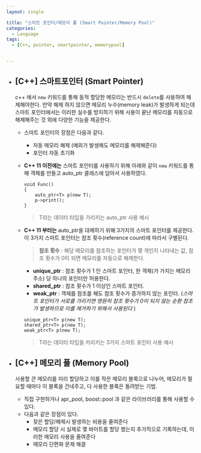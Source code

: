```yaml
---
layout: single

title: "스마트 포인터/메모리 풀 (Smart Pointer/Memory Pool)"
categories:
  - Language
tags:
  - [C++, pointer, smartpointer, memorypool]


---
```


- ## [C++] 스마트포인터 (Smart Pointer)

  c++ 에서 `new` 키워드를 통해 동적 할당한 메모리는 반드시 `delete`를 사용하여 해제해야한다. 만약 해제 하지 않으면 메모리 누수(memory leak)가 발생하게 되는데 스마트 포인터에서는 이러한 실수를 방지하기 위해 사용이 끝난 메모리를 자동으로 해제해주는 것 외에 다양한 기능을 제공한다.

  - 스마트 포인터의 장점은 다음과 같다.
    - 자동 매모리 해제 (예외가 발생해도 메모리를 해제해준다)
    - 포인터 자동 초기화

  - **C++ 11 이전에는** 스마트 포인터를 사용하기 위해 아래와 같이 `new` 키워드를 통해 객체를 만들고 auto_ptr<T> 클래스에 담아서 사용하였다.

    ```
    void Func()
    {
    	auto_ptr<T> p(new T);
    	p->print();
    }
    ```

    > T라는 데이터 타입을 가리키는 auto_ptr 사용 예시

  - **C++ 11 부터는** auto_ptr을 대체하기 위해 3가지의 스마트 포인터를 제공한다. 이 3가지 스마트 포인터는 참조 횟수(reference count)에 따라서 구별된다.

    > **참조 횟수** : 해당 메모리를 참조하는 포인터가 몇 개인지 나타내는 값, 참조 횟수가 0이 되면 메모리를 자동으로 해제한다. 

    - **unique_ptr** : 참조 횟수가 1 인 스마트 포인터, 한 객체(가 가지는 메모리 주소) 당 하나의 포인터만 허용한다.
    - **shared_ptr** : 참조 횟수가 1 이상인 스마트 포인터.
    - **weak_ptr** : 객체를 참조를 해도 참조 횟수가 증가하지 않는 포인터. (*스마트 포인터가 서로를 가리키면 영원히 참조 횟수가 0이 되지 않는 순환 참조가 발생하므로 이를 제거하기 위해서 사용된다* )

    ```
    unique_ptr<T> p(new T);
    shared_ptr<T> p(new T);
    weak_ptr<T> p(new T);
    ```

    > T라는 데이터 타입을 카리키는 3가지 스마트 포인터 사용 예시

  

- ## [C++] 메모리 풀 (Memory Pool)

  사용할 큰 메모리를 미리 할당하고 이를 작은 메모리 블록으로 나누어, 메모리가 필요할 때마다 이 블록을 건네주고, 다 사용한 블록은 돌려받는 기법.

  - 직접 구현하거나 apr_pool, boost::pool 과 같은 라이브러리를 통해 사용할 수 있다.
  - 다음과 같은 장점이 있다.
    - 잦은 할당/해제시 발생하는 비용을 줄여준다
    - 메모리 할당 시 실제로 몇 바이트를 할당 했는지 추가적으로 기록하는데, 이러한 메모리 사용을 줄여준다
    - 메모리 단편화 문제 해결